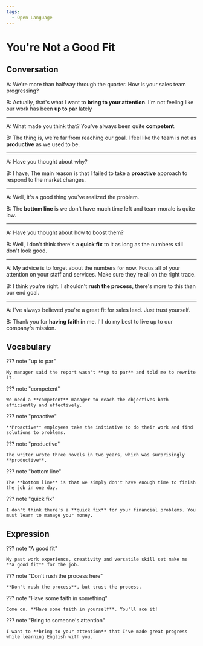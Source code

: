 ```yaml
---
tags:
  - Open Language
---
```

# You're Not a Good Fit

## Conversation

A: We're more than halfway through the quarter. How is your sales team progressing?

B: Actually, that's what I want to **bring to your attention**. I'm not feeling like our work has been **up to par** lately

---

A: What made you think that? You've always been quite **competent**.

B: The thing is, we're far from reaching our goal. I feel like the team is not as **productive** as we used to be.

---

A: Have you thought about why?

B: I have, The main reason is that I failed to take a **proactive** approach to respond to the market changes.

---

A: Well, it's a good thing you've realized the problem.

B: The **bottom line** is we don't have much time left and team morale is quite low.

---

A: Have you thought about how to boost them?

B: Well, I don't think there's a **quick fix** to it as long as the numbers still don't look good.

---

A: My advice is to forget about the numbers for now. Focus all of your attention on your staff and services. Make sure they're all on the right trace.

B: I think you're right. I shouldn't **rush the process**, there's more to this than our end goal.

---

A: I've always believed you're a great fit for sales lead. Just trust yourself.

B: Thank you for **having faith in** me. I'll do my best to live up to our company's mission.

## Vocabulary

??? note "up to par"

    My manager said the report wasn't **up to par** and told me to rewrite it.

??? note "competent"

    We need a **competent** manager to reach the objectives both efficiently and effectively.

??? note "proactive"

    **Proactive** employees take the initiative to do their work and find solutions to problems.

??? note "productive"

    The writer wrote three novels in two years, which was surprisingly **productive**.

??? note "bottom line"

    The **bottom line** is that we simply don't have enough time to finish the job in one day.

??? note "quick fix"

    I don't think there's a **quick fix** for your financial problems. You must learn to manage your money.

## Expression

??? note "A good fit"

    My past work experience, creativity and versatile skill set make me **a good fit** for the job.

??? note "Don't rush the process here"

    **Don't rush the process**, but trust the process.

??? note "Have some faith in something"

    Come on. **Have some faith in yourself**. You'll ace it!

??? note "Bring to someone's attention"

    I want to **bring to your attention** that I've made great progress while learning English with you.
